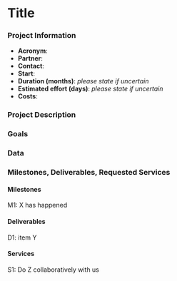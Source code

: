 # Title

### Project Information

* **Acronym**:
* **Partner**:
* **Contact**:
* **Start**:
* **Duration (months)**: *please state if uncertain*
* **Estimated effort (days)**: *please state if uncertain* 
* **Costs**:

### Project Description

### Goals

### Data

### Milestones, Deliverables, Requested Services

#### Milestones

M1: X has happened

#### Deliverables

D1: item Y

#### Services

S1: Do Z collaboratively with us

